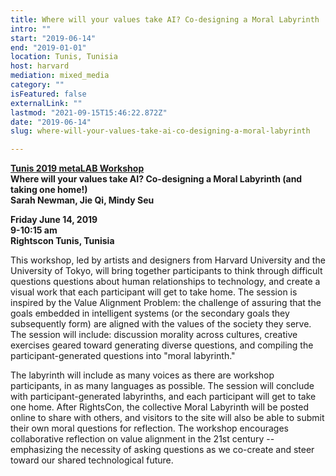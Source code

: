 ```yaml
---
title: Where will your values take AI? Co-designing a Moral Labyrinth
intro: ""
start: "2019-06-14"
end: "2019-01-01"
location: Tunis, Tunisia
host: harvard
mediation: mixed_media
category: ""
isFeatured: false
externalLink: ""
lastmod: "2021-09-15T15:46:22.872Z"
date: "2019-06-14"
slug: where-will-your-values-take-ai-co-designing-a-moral-labyrinth

---
```

**[Tunis 2019 metaLAB Workshop](https://rightscon2019.sched.com/event/Pvfz/where-will-your-values-take-ai-co-designing-a-moral-labyrinth-and-taking-one-home)<br />
Where will your values take AI? Co-designing a Moral Labyrinth (and taking one home!)<br />
Sarah Newman, Jie Qi, Mindy Seu**

**Friday June 14, 2019<br />
9-10:15 am<br />
Rightscon Tunis, Tunisia**

This workshop, led by artists and designers from Harvard University and the University of Tokyo, will bring together participants to think through difficult questions questions about human relationships to technology, and create a visual work that each participant will get to take home. The session is inspired by the Value Alignment Problem: the challenge of assuring that the goals embedded in intelligent systems (or the secondary goals they subsequently form) are aligned with the values of the society they serve. The session will include: discussion morality across cultures, creative exercises geared toward generating diverse questions, and compiling the participant-generated questions into "moral labyrinth." 

The labyrinth will include as many voices as there are workshop participants, in as many languages as possible. The session will conclude with participant-generated labyrinths, and each participant will get to take one home. After RightsCon, the collective Moral Labyrinth will be posted online to share with others, and visitors to the site will also be able to submit their own moral questions for reflection. The workshop encourages collaborative reflection on value alignment in the 21st century -- emphasizing the necessity of asking questions as we co-create and steer toward our shared technological future.